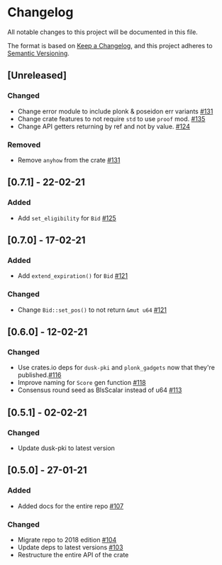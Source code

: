 # Changelog

All notable changes to this project will be documented in this file.

The format is based on [Keep a Changelog](https://keepachangelog.com/en/1.0.0/),
and this project adheres to [Semantic Versioning](https://semver.org/spec/v2.0.0.html).

## [Unreleased]

### Changed
- Change error module to include plonk & poseidon err variants [#131](https://github.com/dusk-network/dusk-blindbid/issues/131)
- Change crate features to not require `std` to use `proof` mod. [#135](https://github.com/dusk-network/dusk-blindbid/issues/135)
- Change API getters returning by ref and not by value. [#124](https://github.com/dusk-network/dusk-blindbid/issues/124)

### Removed
- Remove `anyhow` from the crate [#131](https://github.com/dusk-network/dusk-blindbid/issues/131)

## [0.7.1] - 22-02-21

### Added

- Add `set_eligibility` for `Bid` [#125](https://github.com/dusk-network/dusk-blindbid/issues/125)

## [0.7.0] - 17-02-21

### Added

- Add `extend_expiration()` for `Bid` [#121](https://github.com/dusk-network/dusk-blindbid/issues/121)

### Changed

- Change `Bid::set_pos()` to not return `&mut u64` [#121](https://github.com/dusk-network/dusk-blindbid/issues/121)

## [0.6.0] - 12-02-21

### Changed

- Use crates.io deps for `dusk-pki` and `plonk_gadgets` now that they're published.[#116](https://github.com/dusk-network/dusk-blindbid/issues/116)
- Improve naming for `Score` gen function [#118](https://github.com/dusk-network/dusk-blindbid/issues/118)
- Consensus round seed as BlsScalar instead of u64 [#113](https://github.com/dusk-network/dusk-blindbid/issues/113)

## [0.5.1] - 02-02-21

### Changed

- Update dusk-pki to latest version

## [0.5.0] - 27-01-21

### Added

- Added docs for the entire repo [#107](https://github.com/dusk-network/dusk-blindbid/issues/107)

### Changed

- Migrate repo to 2018 edition [#104](https://github.com/dusk-network/dusk-blindbid/issues/104)
- Update deps to latest versions [#103](https://github.com/dusk-network/dusk-blindbid/issues/103)
- Restructure the entire API of the crate
